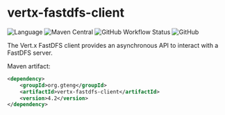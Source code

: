# vertx-fastdfs-client

![Language](https://img.shields.io/badge/Language-Java-b07219)
![Maven Central](https://img.shields.io/maven-central/v/org.gteng/vertx-fastdfs-client)
![GitHub Workflow Status](https://img.shields.io/github/workflow/status/gengteng/vertx-fastdfs-client/Java%20CI%20with%20Maven)
![GitHub](https://img.shields.io/github/license/gengteng/vertx-fastdfs-client)

The Vert.x FastDFS client provides an asynchronous API to interact with a FastDFS server.

Maven artifact:

```xml
<dependency>
    <groupId>org.gteng</groupId>
    <artifactId>vertx-fastdfs-client</artifactId>
    <version>4.2</version>
</dependency>
```
